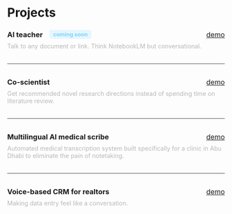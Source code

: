 # Projects

### AI teacher <span class="coming-soon">coming soon</span><span class="links"><a href="https://youtu.be/SY-RqmK3bHY?si=-0m-ieHjA8QBtHwa&t=36">demo</a></span>

Talk to any document or link. Think NotebookLM but conversational.

---

### Co-scientist <span class="links"><a href="https://youtu.be/h4_JFms3kIc?si=EQQzfFpUWeooGuux&t=43">demo</a></span>

Get recommended novel research directions instead of spending time on literature review.

---

### Multilingual AI medical scribe <span class="links"><a href="https://www.youtube.com/watch?v=KQSOck-XG5k">demo</a></span>

Automated medical transcription system built specifically for a clinic in Abu Dhabi to eliminate the pain of notetaking.

---

### Voice-based CRM for realtors <span class="links"><a href="https://youtu.be/CKjFMmc5wi8?si=sfs4W27oi-hlZ9Yt&t=14">demo</a></span>

Making data entry feel like a conversation.

<style>
  h3 {
    display: flex;
    justify-content: space-between;
    align-items: center;
    margin-bottom: 0.5rem;
    border-bottom: none;
    font-color: 
  }
  
  .links {
    font-size: 1rem;
    font-weight: normal;
    margin-left: auto;
  }
  
  .links a {
    margin-left: 1rem;
  }
  
  .coming-soon {
    margin-left: 1rem;
    padding: 0.2rem 0.5rem;
    background-color: rgba(110, 209, 255, 0.15);
    border-radius: 4px;
    color: rgba(110, 209, 255, 0.891);
    font-size: 0.8rem;
  }
  
  p {
    margin-top: 0.5rem;
    color: #b8b8b8;
  }
  
  hr {
    margin: 2rem 0;
    height: 1px;
    background-color: #4a4a4a;
    border: none;
  }
</style>
